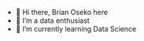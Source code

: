 - 👋 Hi there, Brian Oseko here
- 👀 I’m a data enthusiast  
- 🌱 I’m currently learning Data Science

<!---
Brian-Oseko/Brian-Oseko is a ✨ special ✨ repository because its `README.md` (this file) appears on your GitHub profile.
You can click the Preview link to take a look at your changes.
--->
